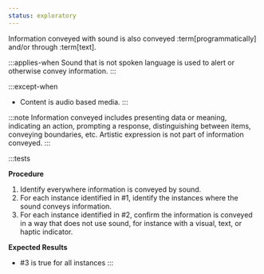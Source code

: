 ```yaml
---
status: exploratory
---
```


Information conveyed with sound is also conveyed :term[programmatically] and/or through :term[text].

:::applies-when
Sound that is not spoken language is used to alert or otherwise convey information.
:::

:::except-when
* Content is audio based media.
:::

:::note
Information conveyed includes presenting data or meaning, indicating an action, prompting a response, distinguishing between items, conveying boundaries, etc. Artistic expression is not part of information conveyed.
:::

:::tests

<b>Procedure</b>

1. Identify everywhere information is conveyed by sound. 
2. For each instance identified in #1, identify the instances where the sound conveys information.
3. For each instance identified in #2, confirm the information is conveyed in a way that does not use sound, for instance with a visual, text, or haptic indicator.

<b>Expected Results</b>

* #3 is true for all instances
:::